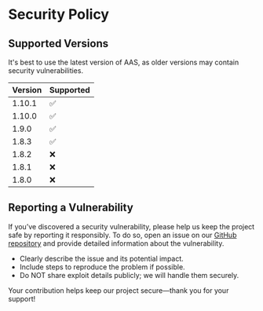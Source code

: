 # Security Policy

## Supported Versions

It's best to use the latest version of AAS, as older versions may contain security vulnerabilities.

| Version | Supported          |
|---------|--------------------|
| 1.10.1  | :white_check_mark: |
| 1.10.0  | :white_check_mark: |
| 1.9.0   | :white_check_mark: |
| 1.8.3   | :white_check_mark: |
| 1.8.2   | :x:                |
| 1.8.1   | :x:                |
| 1.8.0   | :x:                |

## Reporting a Vulnerability

If you’ve discovered a security vulnerability, please help us keep the project safe by reporting it responsibly. To do so, open an issue on our [GitHub repository](https://github.com/Parsa3323/AdvancedArmorStands/issues) and provide detailed information about the vulnerability.

* Clearly describe the issue and its potential impact.  
* Include steps to reproduce the problem if possible.  
* Do NOT share exploit details publicly; we will handle them securely.

Your contribution helps keep our project secure—thank you for your support! 